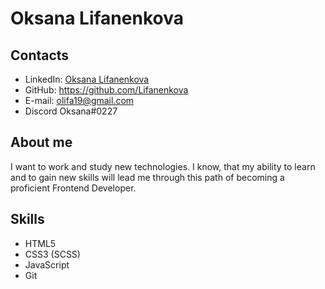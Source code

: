 # Oksana Lifanenkova #

## Contacts ##
* LinkedIn: [Oksana Lifanenkova](http://www.linkedin.com/in/oksana-lifanenkova-238256185)
* GitHub:   https://github.com/Lifanenkova
* E-mail:   olifa19@gmail.com
* Discord   Oksana#0227

## About me ##
I want to work and study new technologies.
I know, that my ability to learn and to gain new skills will lead me through this path of becoming a proficient Frontend Developer.

## Skills ##
* HTML5
* CSS3 (SCSS)
* JavaScript
* Git

